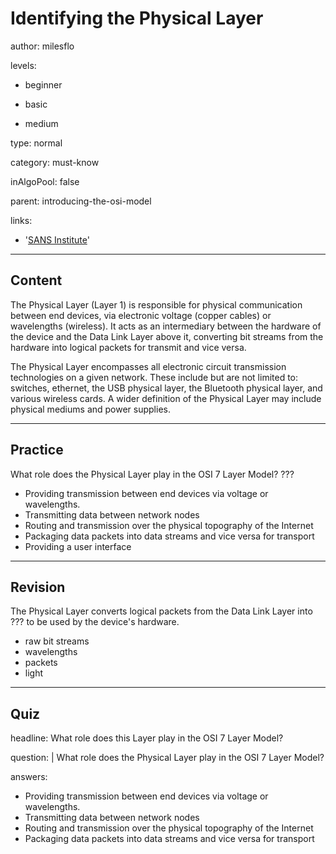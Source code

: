 # Identifying the Physical Layer
author: milesflo

levels:

  - beginner

  - basic

  - medium

type: normal

category: must-know

inAlgoPool: false

parent: introducing-the-osi-model

links:

  - '[SANS Institute](https://www.sans.org/reading-room/whitepapers/protocols/applying-osi-layer-network-model-information-security-1309)'

---
## Content

The Physical Layer (Layer 1) is responsible for physical communication between end devices, via electronic voltage (copper cables) or wavelengths (wireless). It acts as an intermediary between the hardware of the device and the Data Link Layer above it, converting bit streams from the hardware into logical packets for transmit and vice versa.

The Physical Layer encompasses all electronic circuit transmission technologies on a given network. These include but are not limited to: switches, ethernet, the USB physical layer, the Bluetooth physical layer, and various wireless cards. A wider definition of the Physical Layer may include physical mediums and power supplies.

---
## Practice

What role does the Physical Layer play in the OSI 7 Layer Model?
???

* Providing transmission between end devices via voltage or wavelengths.
* Transmitting data between network nodes
* Routing and transmission over the physical topography of the Internet
* Packaging data packets into data streams and vice versa for transport
* Providing a user interface

---
## Revision

The Physical Layer converts logical packets from the Data Link Layer into ??? to be used by the device's hardware.

* raw bit streams
* wavelengths
* packets
* light

---
## Quiz

headline: What role does this Layer play in the OSI 7 Layer Model?

question: |
  What role does the  Physical Layer play in the OSI 7 Layer Model?

answers:
  - Providing transmission between end devices via voltage or wavelengths.
  - Transmitting data between network nodes
  - Routing and transmission over the physical topography of the Internet
  - Packaging data packets into data streams and vice versa for transport
